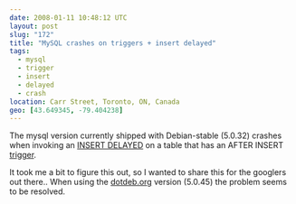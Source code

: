 ```yaml
---
date: 2008-01-11 10:48:12 UTC
layout: post
slug: "172"
title: "MySQL crashes on triggers + insert delayed"
tags:
  - mysql
  - trigger
  - insert
  - delayed
  - crash
location: Carr Street, Toronto, ON, Canada
geo: [43.649345, -79.404238]
---
```

<p>The mysql version currently shipped with Debian-stable (5.0.32) crashes when invoking an <a href="http://dev.mysql.com/doc/refman/5.0/en/insert-delayed.html">INSERT DELAYED</a> on a table that has an AFTER INSERT <a href="http://dev.mysql.com/doc/refman/5.0/en/triggers.html">trigger</a>.</p>

<p>It took me a bit to figure this out, so I wanted to share this for the googlers out there.. When using the <a href="http://www.dotdeb.org/">dotdeb.org</a> version (5.0.45) the problem seems to be resolved. </p>

